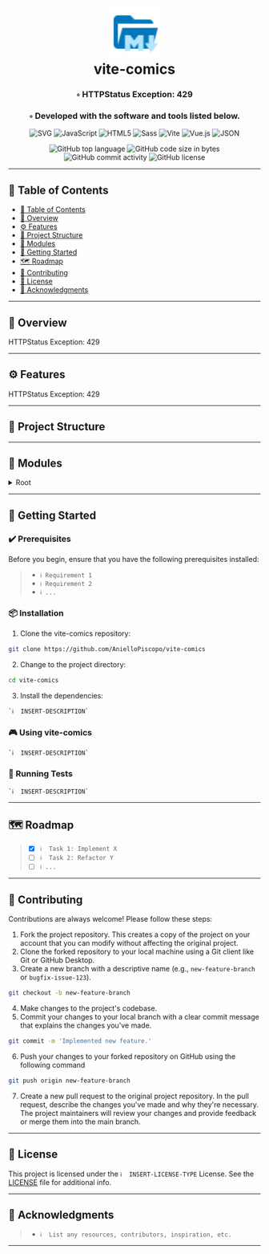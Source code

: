 <div align="center">
<h1 align="center">
<img src="https://raw.githubusercontent.com/PKief/vscode-material-icon-theme/ec559a9f6bfd399b82bb44393651661b08aaf7ba/icons/folder-markdown-open.svg" width="100" />
<br>vite-comics
</h1>
<h3>◦ HTTPStatus Exception: 429</h3>
<h3>◦ Developed with the software and tools listed below.</h3>

<p align="center">
<img src="https://img.shields.io/badge/SVG-FFB13B.svg?style&logo=SVG&logoColor=black" alt="SVG" />
<img src="https://img.shields.io/badge/JavaScript-F7DF1E.svg?style&logo=JavaScript&logoColor=black" alt="JavaScript" />
<img src="https://img.shields.io/badge/HTML5-E34F26.svg?style&logo=HTML5&logoColor=white" alt="HTML5" />
<img src="https://img.shields.io/badge/Sass-CC6699.svg?style&logo=Sass&logoColor=white" alt="Sass" />
<img src="https://img.shields.io/badge/Vite-646CFF.svg?style&logo=Vite&logoColor=white" alt="Vite" />
<img src="https://img.shields.io/badge/Vue.js-4FC08D.svg?style&logo=vuedotjs&logoColor=white" alt="Vue.js" />
<img src="https://img.shields.io/badge/JSON-000000.svg?style&logo=JSON&logoColor=white" alt="JSON" />
</p>
<img src="https://img.shields.io/github/languages/top/AnielloPiscopo/vite-comics?style&color=5D6D7E" alt="GitHub top language" />
<img src="https://img.shields.io/github/languages/code-size/AnielloPiscopo/vite-comics?style&color=5D6D7E" alt="GitHub code size in bytes" />
<img src="https://img.shields.io/github/commit-activity/m/AnielloPiscopo/vite-comics?style&color=5D6D7E" alt="GitHub commit activity" />
<img src="https://img.shields.io/github/license/AnielloPiscopo/vite-comics?style&color=5D6D7E" alt="GitHub license" />
</div>

---

## 📒 Table of Contents
- [📒 Table of Contents](#-table-of-contents)
- [📍 Overview](#-overview)
- [⚙️ Features](#-features)
- [📂 Project Structure](#project-structure)
- [🧩 Modules](#modules)
- [🚀 Getting Started](#-getting-started)
- [🗺 Roadmap](#-roadmap)
- [🤝 Contributing](#-contributing)
- [📄 License](#-license)
- [👏 Acknowledgments](#-acknowledgments)

---


## 📍 Overview

HTTPStatus Exception: 429

---

## ⚙️ Features

HTTPStatus Exception: 429

---


## 📂 Project Structure




---

## 🧩 Modules

<details closed><summary>Root</summary>

| File                                                                                                                         | Summary                   |
| ---                                                                                                                          | ---                       |
| [index.html](https://github.com/AnielloPiscopo/vite-comics/blob/main/index.html)                                             | HTTPStatus Exception: 429 |
| [vite.config.js](https://github.com/AnielloPiscopo/vite-comics/blob/main/vite.config.js)                                     | HTTPStatus Exception: 429 |
| [App.vue](https://github.com/AnielloPiscopo/vite-comics/blob/main/src\App.vue)                                               | HTTPStatus Exception: 429 |
| [main.js](https://github.com/AnielloPiscopo/vite-comics/blob/main/src\main.js)                                               | HTTPStatus Exception: 429 |
| [FooterNavbar.vue](https://github.com/AnielloPiscopo/vite-comics/blob/main/src\components\footer\FooterNavbar.vue)           | HTTPStatus Exception: 429 |
| [FooterSocialLinks.vue](https://github.com/AnielloPiscopo/vite-comics/blob/main/src\components\footer\FooterSocialLinks.vue) | HTTPStatus Exception: 429 |
| [AppHeader.vue](https://github.com/AnielloPiscopo/vite-comics/blob/main/src\components\header\AppHeader.vue)                 | HTTPStatus Exception: 429 |
| [MainJumbotron.vue](https://github.com/AnielloPiscopo/vite-comics/blob/main/src\components\main\MainJumbotron.vue)           | HTTPStatus Exception: 429 |
| [MainNavbar.vue](https://github.com/AnielloPiscopo/vite-comics/blob/main/src\components\main\MainNavbar.vue)                 | HTTPStatus Exception: 429 |
| [SingleComic.vue](https://github.com/AnielloPiscopo/vite-comics/blob/main/src\components\main\SingleComic.vue)               | HTTPStatus Exception: 429 |
| [general.scss](https://github.com/AnielloPiscopo/vite-comics/blob/main/src\styles\general.scss)                              | HTTPStatus Exception: 429 |
| [_variables.scss](https://github.com/AnielloPiscopo/vite-comics/blob/main/src\styles\partials\_variables.scss)               | HTTPStatus Exception: 429 |

</details>

---

## 🚀 Getting Started

### ✔️ Prerequisites

Before you begin, ensure that you have the following prerequisites installed:
> - `ℹ️ Requirement 1`
> - `ℹ️ Requirement 2`
> - `ℹ️ ...`

### 📦 Installation

1. Clone the vite-comics repository:
```sh
git clone https://github.com/AnielloPiscopo/vite-comics
```

2. Change to the project directory:
```sh
cd vite-comics
```

3. Install the dependencies:
```sh
`ℹ️  INSERT-DESCRIPTION`
```

### 🎮 Using vite-comics

```sh
`ℹ️  INSERT-DESCRIPTION`
```

### 🧪 Running Tests
```sh
`ℹ️  INSERT-DESCRIPTION`
```

---


## 🗺 Roadmap

> - [X] `ℹ️  Task 1: Implement X`
> - [ ] `ℹ️  Task 2: Refactor Y`
> - [ ] `ℹ️ ...`


---

## 🤝 Contributing

Contributions are always welcome! Please follow these steps:
1. Fork the project repository. This creates a copy of the project on your account that you can modify without affecting the original project.
2. Clone the forked repository to your local machine using a Git client like Git or GitHub Desktop.
3. Create a new branch with a descriptive name (e.g., `new-feature-branch` or `bugfix-issue-123`).
```sh
git checkout -b new-feature-branch
```
4. Make changes to the project's codebase.
5. Commit your changes to your local branch with a clear commit message that explains the changes you've made.
```sh
git commit -m 'Implemented new feature.'
```
6. Push your changes to your forked repository on GitHub using the following command
```sh
git push origin new-feature-branch
```
7. Create a new pull request to the original project repository. In the pull request, describe the changes you've made and why they're necessary.
The project maintainers will review your changes and provide feedback or merge them into the main branch.

---

## 📄 License

This project is licensed under the `ℹ️  INSERT-LICENSE-TYPE` License. See the [LICENSE](https://docs.github.com/en/communities/setting-up-your-project-for-healthy-contributions/adding-a-license-to-a-repository) file for additional info.

---

## 👏 Acknowledgments

> - `ℹ️  List any resources, contributors, inspiration, etc.`

---
